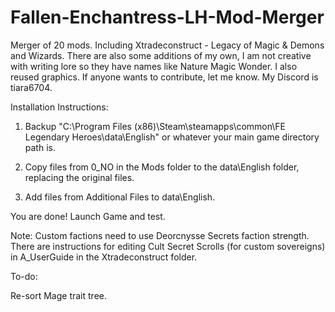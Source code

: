 # Fallen-Enchantress-LH-Mod-Merger
Merger of 20 mods. Including Xtradeconstruct - Legacy of Magic & Demons and Wizards.
There are also some additions of my own, I am not creative with writing lore so they have names like Nature Magic Wonder. I also reused graphics. If anyone wants to contribute, let me know. My Discord is tiara6704.

Installation Instructions:

1. Backup "C:\Program Files (x86)\Steam\steamapps\common\FE Legendary Heroes\data\English" or whatever your main game directory path is.

2. Copy files from 0_NO in the Mods folder to the data\English folder, replacing the original files.

3. Add files from Additional Files to data\English.

You are done! Launch Game and test.

Note: Custom factions need to use Deorcnysse Secrets faction strength. There are instructions for editing Cult Secret Scrolls (for custom sovereigns) in A_UserGuide in the Xtradeconstruct folder.

To-do:

Re-sort Mage trait tree.
